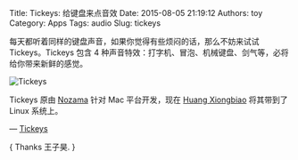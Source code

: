 Title: Tickeys: 给键盘来点音效
Date: 2015-08-05 21:19:12
Authors: toy
Category: Apps
Tags: audio
Slug: tickeys

每天都听着同样的键盘声音，如果你觉得有些烦闷的话，那么不妨来试试 Tickeys。Tickeys 包含 4 种声音特效：打字机、冒泡、机械键盘、剑气等，必将给你带来新鲜的感觉。

<!-- PELICAN_END_SUMMARY -->

![Tickeys](https://linuxtoy.org/images/2015/08/tickeys.png)

Tickeys 原由 [Nozama][n] 针对 Mac 平台开发，现在 [Huang Xiongbiao][x]
将其带到了 Linux 系统上。

[n]: http://www.yingdev.com/projects/tickeys
[x]: https://github.com/BillBillBillBill/Tickeys-linux

&mdash; [Tickeys](https://github.com/BillBillBillBill/Tickeys-linux)

{ Thanks 王子昊. }

